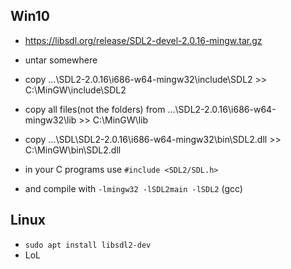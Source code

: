 ## Win10
- https://libsdl.org/release/SDL2-devel-2.0.16-mingw.tar.gz
- untar somewhere

- copy ...\SDL2-2.0.16\i686-w64-mingw32\include\SDL2 >> C:\MinGW\include\SDL2
- copy all files(not the folders) from ...\SDL2-2.0.16\i686-w64-mingw32\lib >> C:\MinGW\lib
- copy ...\SDL\SDL2-2.0.16\i686-w64-mingw32\bin\SDL2.dll >> C:\MinGW\bin\SDL2.dll
- in your C programs use `#include <SDL2/SDL.h>`
- and compile with `-lmingw32 -lSDL2main -lSDL2` (gcc)

## Linux
- `sudo apt install libsdl2-dev`
- LoL